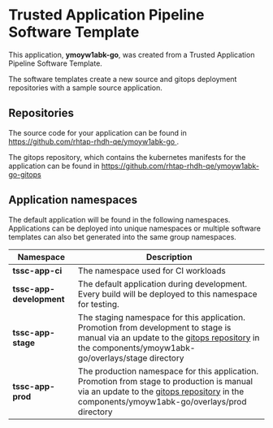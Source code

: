 # Trusted Application Pipeline Software Template

This application, **ymoyw1abk-go**, was created from a Trusted Application Pipeline Software Template.

The software templates create a new source and gitops deployment repositories with a sample source application. 

## Repositories

The source code for your application can be found in [https://github.com/rhtap-rhdh-qe/ymoyw1abk-go ](https://github.com/rhtap-rhdh-qe/ymoyw1abk-go ).
 
The gitops repository, which contains the kubernetes manifests for the application can be found in 
[https://github.com/rhtap-rhdh-qe/ymoyw1abk-go-gitops ](https://github.com/rhtap-rhdh-qe/ymoyw1abk-go-gitops ) 

## Application namespaces 

The default application will be found in the following namespaces. Applications can be deployed into unique namespaces or multiple software templates can also bet generated into the same group namespaces.  

|  Namespace   |  Description   |  
| -------- | -------- |
| **tssc-app-ci** | The namespace used for CI workloads |
| **tssc-app-development** | The default application during development. Every build will be deployed to this namespace for testing. |
| **tssc-app-stage** | The staging namespace for this application. Promotion from development to stage is manual via an update to the [gitops repository](https://github.com/rhtap-rhdh-qe/ymoyw1abk-go-gitops ) in the components/ymoyw1abk-go/overlays/stage directory |
| **tssc-app-prod** | The production namespace for this application. Promotion from stage to production is manual via an update to the [gitops repository](https://github.com/rhtap-rhdh-qe/ymoyw1abk-go-gitops ) in the components/ymoyw1abk-go/overlays/prod directory |